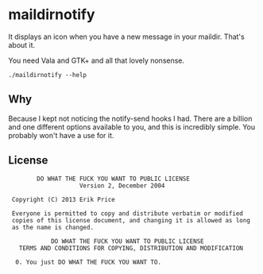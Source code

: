 maildirnotify
=============

It displays an icon when you have a new message in your
maildir. That's about it.

You need Vala and GTK+ and all that lovely nonsense.

`./maildirnotify --help`

Why
---

Because I kept not noticing the notify-send hooks I had. There are a
billion and one different options available to you, and this is
incredibly simple. You probably won't have a use for it.

License
-------

```
        DO WHAT THE FUCK YOU WANT TO PUBLIC LICENSE
                    Version 2, December 2004

 Copyright (C) 2013 Erik Price

 Everyone is permitted to copy and distribute verbatim or modified
 copies of this license document, and changing it is allowed as long
 as the name is changed.

            DO WHAT THE FUCK YOU WANT TO PUBLIC LICENSE
   TERMS AND CONDITIONS FOR COPYING, DISTRIBUTION AND MODIFICATION

  0. You just DO WHAT THE FUCK YOU WANT TO.
```

